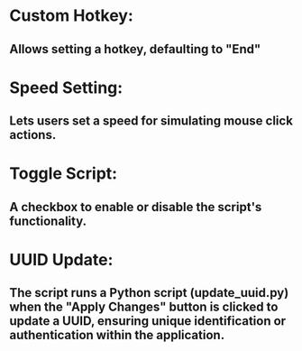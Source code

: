 # Custom Hotkey:
## Allows setting a hotkey, defaulting to "End"

# Speed Setting:
## Lets users set a speed for simulating mouse click actions.

# Toggle Script:
## A checkbox to enable or disable the script's functionality.

# UUID Update:
## The script runs a Python script (update_uuid.py) when the "Apply Changes" button is clicked to update a UUID, ensuring unique identification or authentication within the application.


